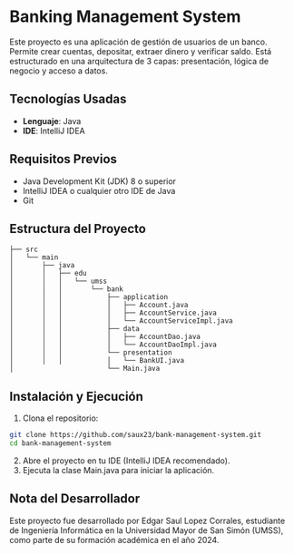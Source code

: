 # Banking Management System

Este proyecto es una aplicación de gestión de usuarios de un banco. Permite crear cuentas, depositar, extraer dinero y verificar saldo. Está estructurado en una arquitectura de 3 capas: presentación, lógica de negocio y acceso a datos.

## Tecnologías Usadas
- **Lenguaje**: Java
- **IDE**: IntelliJ IDEA

## Requisitos Previos
- Java Development Kit (JDK) 8 o superior
- IntelliJ IDEA o cualquier otro IDE de Java
- Git

## Estructura del Proyecto

```plaintext
├── src
│   └── main
│       ├── java
│       │   ├── edu
│       │   │   └── umss
│       │   │       └── bank
│       │   │           ├── application
│       │   │           │   ├── Account.java
│       │   │           │   ├── AccountService.java
│       │   │           │   └── AccountServiceImpl.java
│       │   │           ├── data
│       │   │           │   ├── AccountDao.java
│       │   │           │   └── AccountDaoImpl.java
│       │   │           └── presentation
│       │   │           │   └── BankUI.java
│                       └── Main.java
```
## Instalación y Ejecución
1. Clona el repositorio:
```bash
git clone https://github.com/saux23/bank-management-system.git
cd bank-management-system
```
2. Abre el proyecto en tu IDE (IntelliJ IDEA recomendado).
3. Ejecuta la clase Main.java para iniciar la aplicación.

## Nota del Desarrollador
Este proyecto fue desarrollado por Edgar Saul Lopez Corrales, estudiante de Ingeniería Informática en la Universidad Mayor de San Simón (UMSS), como parte de su formación académica en el año 2024.
